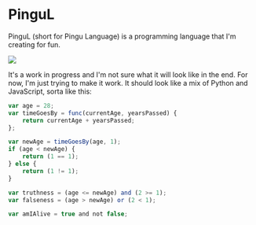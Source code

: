 # PinguL

PinguL (short for Pingu Language) is a programming language that I'm creating for fun.

![](https://tenor.com/bX2HI.gif)

It's a work in progress and I'm not sure what it will look like in the end. For now, I'm just trying to make it work.
It should look like a mix of Python and JavaScript, sorta like this:

```js
var age = 28;
var timeGoesBy = func(currentAge, yearsPassed) {
	return currentAge + yearsPassed;
};

var newAge = timeGoesBy(age, 1);
if (age < newAge) {
	return (1 == 1);
} else {
	return (1 != 1);
}

var truthness = (age <= newAge) and (2 >= 1);
var falseness = (age > newAge) or (2 < 1);

var amIAlive = true and not false;
```

